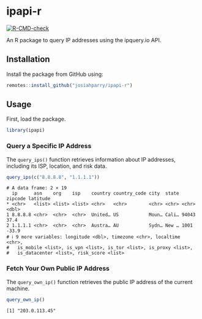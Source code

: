 # ipapi-r

[![R-CMD-check](https://github.com/JosiahParry/ipapi-r/actions/workflows/R-CMD-check.yaml/badge.svg)](https://github.com/JosiahParry/ipapi-r/actions/workflows/R-CMD-check.yaml)

An R package to query IP addresses using the ipquery.io API.

## Installation

Install the package from GitHub using:

``` r
remotes::install_github("josiahparry/ipapi-r")
```

## Usage

First, load the package.

``` r
library(ipapi)
```

### Query a Specific IP Address

The `query_ips()` function retrieves information about IP addresses,
including its ISP, location, and risk data.

``` r
query_ips(c("8.8.8.8", "1.1.1.1"))
```

    # A data frame: 2 × 19
      ip      asn    org    isp    country country_code city  state zipcode latitude
    * <chr>   <list> <list> <list> <chr>   <chr>        <chr> <chr> <chr>      <dbl>
    1 8.8.8.8 <chr>  <chr>  <chr>  United… US           Moun… Cali… 94043       37.4
    2 1.1.1.1 <chr>  <chr>  <chr>  Austra… AU           Sydn… New … 1001       -33.9
    # ℹ 9 more variables: longitude <dbl>, timezone <chr>, localtime <chr>,
    #   is_mobile <list>, is_vpn <list>, is_tor <list>, is_proxy <list>,
    #   is_datacenter <list>, risk_score <list>

### Fetch Your Own Public IP Address

The `query_own_ip()` function retrieves the public IP address of the
current machine.

``` r
query_own_ip()
```

    [1] "203.0.113.45"
